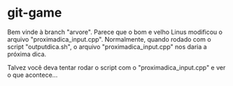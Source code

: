 git-game
========

Bem vinde à branch "arvore".
Parece que o bom e velho Linus modificou o arquivo "proximadica_input.cpp".
Normalmente, quando rodado com o script "outputdica.sh", o arquivo "proximadica_input.cpp" nos daria a próxima dica.

Talvez você deva tentar rodar o script com o "proximadica_input.cpp" e ver o que acontece...

